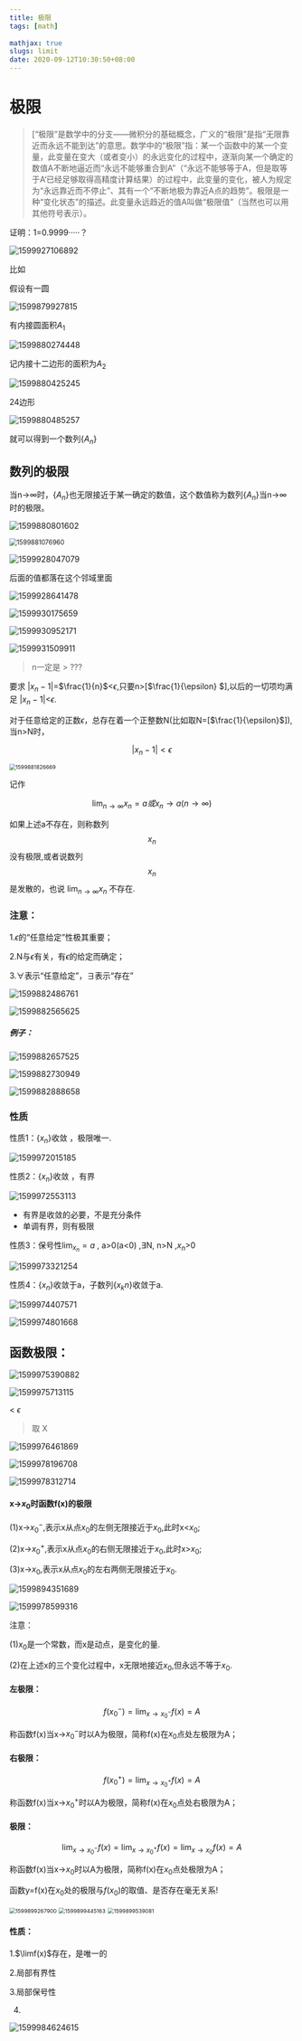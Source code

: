 ```yaml
---
title: 极限
tags: [math]
 
mathjax: true
slugs: limit
date: 2020-09-12T10:30:50+08:00
---
```


# 极限

>  [“极限”是数学中的分支——微积分的基础概念，广义的“极限”是指“无限靠近而永远不能到达”的意思。数学中的“极限”指：某一个函数中的某一个变量，此变量在变大（或者变小）的永远变化的过程中，逐渐向某一个确定的数值A不断地逼近而“永远不能够重合到A”（“永远不能够等于A，但是取等于A‘已经足够取得高精度计算结果）的过程中，此变量的变化，被人为规定为“永远靠近而不停止”、其有一个“不断地极为靠近A点的趋势”。极限是一种“变化状态”的描述。此变量永远趋近的值A叫做“极限值”（当然也可以用其他符号表示）。 

证明：1=0.9999·····？

![1599927106892](https://cdn.kayleh.top/gh/kayleh/cdn/img/极限/1599927106892.png)

比如

假设有一圆

![1599879927815](https://cdn.kayleh.top/gh/kayleh/cdn/img/极限/1.png)

有内接圆面积$A_1$

![1599880274448](https://cdn.kayleh.top/gh/kayleh/cdn/img/极限/2.png)

记内接十二边形的面积为$A_2$

![1599880425245](https://cdn.kayleh.top/gh/kayleh/cdn/img/极限/3.png)

24边形

![1599880485257](https://cdn.kayleh.top/gh/kayleh/cdn/img/极限/1599880485257.png)

就可以得到一个数列{$A_n$}

## 数列的极限

当n→$\infty$时，{$A_n$}也无限接近于某一确定的数值，这个数值称为数列{$A_n$}当n→$\infty$时的极限。

![1599880801602](https://cdn.kayleh.top/gh/kayleh/cdn/img/极限/1599880801602.png)

<img src="1599881076960.png" alt="1599881076960" style="zoom:80%;" />

![1599928047079](https://cdn.kayleh.top/gh/kayleh/cdn/img/极限/1599928047079.png)

后面的值都落在这个邻域里面

![1599928641478](https://cdn.kayleh.top/gh/kayleh/cdn/img/极限/1599928641478.png)

![1599930175659](https://cdn.kayleh.top/gh/kayleh/cdn/img/极限/1599930175659.png)

![1599930952171](https://cdn.kayleh.top/gh/kayleh/cdn/img/极限/1599930952171.png)

![1599931509911](https://cdn.kayleh.top/gh/kayleh/cdn/img/极限/1599931509911.png)

> n一定是 > ???





要求 $\lvert x_n -1 \rvert$=$\frac{1}{n}$<$\epsilon$,只要n>[$\frac{1}{\epsilon} $],以后的一切项均满足 $\lvert x_n -1 \rvert$<$\epsilon$.

对于任意给定的正数$\epsilon$，总存在着一个正整数N(比如取N=[$\frac{1}{\epsilon}$]),当n>N时，

$$\lvert x_n -1 \rvert<\epsilon$$

<img src="1599881826669.png" alt="1599881826669" style="zoom:67%;" />

记作

$$\lim_{n\to \infty} x_n = a或x_n→a(n→\infty)$$

如果上述a不存在，则称数列 $${x_n}$$没有极限,或者说数列 $${x_n}$$ 是发散的，也说 $\lim_{n\to \infty} x_n$ 不存在.

### 注意：

1.$\epsilon$的“任意给定”性极其重要；

2.N与$\epsilon$有关，有$\epsilon$的给定而确定；

3.$\forall$表示“任意给定”，$\exists$表示“存在”

![1599882486761](https://cdn.kayleh.top/gh/kayleh/cdn/img/极限/1599882486761.png)

![1599882565625](https://cdn.kayleh.top/gh/kayleh/cdn/img/极限/1599882565625.png)

##### 例子：

![1599882657525](https://cdn.kayleh.top/gh/kayleh/cdn/img/极限/1599882657525.png)

![1599882730949](https://cdn.kayleh.top/gh/kayleh/cdn/img/极限/1599882730949.png)

![1599882888658](https://cdn.kayleh.top/gh/kayleh/cdn/img/极限/1599882888658.png)

### 性质

性质1：{$x_n$}收敛 ，极限唯一.

![1599972015185](https://cdn.kayleh.top/gh/kayleh/cdn/img/极限/1599972015185.png)

性质2：{$x_n$}收敛 ，有界

![1599972553113](https://cdn.kayleh.top/gh/kayleh/cdn/img/极限/1599972553113.png)

- 有界是收敛的必要，不是充分条件
- 单调有界，则有极限

性质3：保号性$\lim_{x_n} = a$  , a>0(a<0) ,$\exists$N,  n>N  ,$x_n$>0

![1599973321254](https://cdn.kayleh.top/gh/kayleh/cdn/img/极限/1599973321254.png)

性质4：{$x_n$}收敛于a，子数列{$x_kn$}收敛于a.

![1599974407571](https://cdn.kayleh.top/gh/kayleh/cdn/img/极限/1599974407571.png)

![1599974801668](https://cdn.kayleh.top/gh/kayleh/cdn/img/极限/1599974801668.png)

## 函数极限：

![1599975390882](https://cdn.kayleh.top/gh/kayleh/cdn/img/极限/1599975390882.png)

![1599975713115](https://cdn.kayleh.top/gh/kayleh/cdn/img/极限/1599975713115.png)

< $\epsilon$

> 取 X

![1599976461869](https://cdn.kayleh.top/gh/kayleh/cdn/img/极限/1599976461869.png)

![1599978196708](https://cdn.kayleh.top/gh/kayleh/cdn/img/极限/1599978196708.png)

![1599978312714](https://cdn.kayleh.top/gh/kayleh/cdn/img/极限/1599978312714.png)

#### x→$x_0$时函数f(x)的极限

(1)x→$x_0^-$,表示x从点$x_0$的左侧无限接近于$x_0$,此时x<$x_0$;

(2)x→$x_0^+$,表示x从点$x_0$的右侧无限接近于$x_0$,此时x>$x_0$;

(3)x→$x_0$,表示x从点$x_0$的左右两侧无限接近于$x_0$.

![1599894351689](https://cdn.kayleh.top/gh/kayleh/cdn/img/极限/1599894351689.png)

![1599978599316](https://cdn.kayleh.top/gh/kayleh/cdn/img/极限/1599978599316.png)

注意：

(1)$x_0$是一个常数，而x是动点，是变化的量.

(2)在上述x的三个变化过程中，x无限地接近$x_0$,但永远不等于$x_0$.



#### 左极限：

$$f(x_0^-)=\lim_{x\to x_0^-} f(x) = A$$

称函数f(x)当x→$x_0^-$时以A为极限，简称f(x)在$x_0$点处左极限为A；

#### 右极限：

$$f(x_0^+)=\lim_{x\to x_0^+} f(x) = A$$

称函数f(x)当x→$x_0^+$时以A为极限，简称f(x)在$x_0$点处右极限为A；

#### 极限：

$$\lim_{x\to x_0^-}f(x)=\lim_{x\to x_0^+}f(x)=\lim_{x\to x_0}f(x)=A$$

称函数f(x)当x→$x_0$时以A为极限，简称f(x)在$x_0$点处极限为A；	

函数y=f(x)在$x_0$处的极限与$f(x_0)$的取值、是否存在毫无关系!

<img src="1599899267900.png" alt="1599899267900" style="zoom:67%;" />

<img src="1599899445163.png" alt="1599899445163" style="zoom:67%;" />

<img src="1599899539081.png" alt="1599899539081" style="zoom: 67%;" />



#### 性质：

1.$\limf(x)$存在，是唯一的

2.局部有界性

3.局部保号性

4.

![1599984624615](https://cdn.kayleh.top/gh/kayleh/cdn/img/极限/1599984624615.png)
